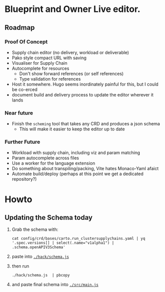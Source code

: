 
# Blueprint and Owner Live editor.

## Roadmap

### Proof Of Concept

* Supply chain editor (no delivery, workload or deliverable)
* Pako style compact URL with saving
* Visualiser for Supply Chain
* Autocomplete for resources
  * Don't show forward references (or self references)
  * Type validation for references
* Host it somewhere. Hugo seems inordinately painful for this, but I could be co-erced
* document build and delivery process to update the editor wherever it lands


### Near future

* Finish the `scheming` tool that takes any CRD and produces a json schema
  * This will make it easier to keep the editor up to date

### Further Future
 
* Workload with supply chain, including viz and param matching
* Param autocomplete across files
* Use a worker for the language extension
* Do something about transpiling/packing, Vite hates Monaco-Yaml afaict
* Automate build/deploy (perhaps at this point we get a dedicated repository?)

# Howto

## Updating the Schema today

1. Grab the schema with:
   ```
   cat config/crd/bases/carto.run_clustersupplychains.yaml | yq '.spec.versions[] | select(.name="v1alpha1") | .schema.openAPIV3Schema'
   ```
2. paste into [`./hack/schema.js`](./hack/schema.js)
3. then run 
   ```
   ./hack/schema.js  | pbcopy
   ```

4. and paste final schema into [`./src/main.js`](./src/main.js)
